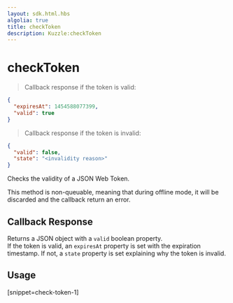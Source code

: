 ```yaml
---
layout: sdk.html.hbs
algolia: true
title: checkToken
description: Kuzzle:checkToken
---
```


  

# checkToken
> Callback response if the token is valid:

```json
{
  "expiresAt": 1454588077399,
  "valid": true
}
```

> Callback response if the token is invalid:

```json
{
  "valid": false,
  "state": "<invalidity reason>"
}
```

Checks the validity of a JSON Web Token.

<aside class="notice">
This method is non-queuable, meaning that during offline mode, it will be discarded and the callback return an error.
</aside>


## Callback Response

Returns a JSON object with a `valid` boolean property.  
If the token is valid, an `expiresAt` property is set with the expiration timestamp. If not, a `state` property is set explaining why the token is invalid.

## Usage

[snippet=check-token-1]
